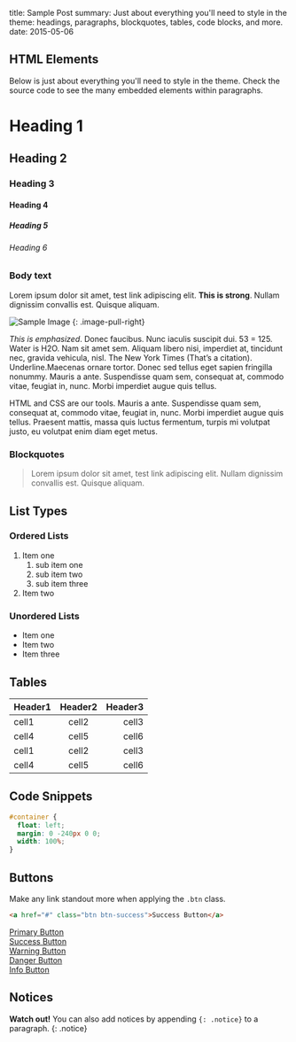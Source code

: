 title: Sample Post
summary: Just about everything you'll need to style in the theme:
    headings, paragraphs, blockquotes, tables, code blocks, and more.
date: 2015-05-06

## HTML Elements

Below is just about everything you'll need to style in the theme.
Check the source code to see the many embedded elements within
paragraphs.

# Heading 1

## Heading 2

### Heading 3

#### Heading 4

##### Heading 5

###### Heading 6

### Body text

Lorem ipsum dolor sit amet, test link adipiscing elit. **This is
strong**. Nullam dignissim convallis est. Quisque aliquam.

![Sample Image]({attach}240x195.jpg)
{: .image-pull-right}

*This is emphasized*. Donec faucibus. Nunc iaculis suscipit dui.
53 = 125. Water is H2O. Nam sit amet sem. Aliquam libero nisi,
imperdiet at, tincidunt nec, gravida vehicula, nisl. The New York
Times (That’s a citation). Underline.Maecenas ornare tortor. Donec sed
tellus eget sapien fringilla nonummy. Mauris a ante. Suspendisse quam
sem, consequat at, commodo vitae, feugiat in, nunc. Morbi imperdiet
augue quis tellus.

HTML and CSS are our tools. Mauris a ante. Suspendisse quam sem,
consequat at, commodo vitae, feugiat in, nunc. Morbi imperdiet augue
quis tellus. Praesent mattis, massa quis luctus fermentum, turpis mi
volutpat justo, eu volutpat enim diam eget metus.

### Blockquotes

> Lorem ipsum dolor sit amet, test link adipiscing elit. Nullam
> dignissim convallis est. Quisque aliquam.

## List Types

### Ordered Lists

1. Item one
   1. sub item one
   2. sub item two
   3. sub item three
2. Item two

### Unordered Lists

* Item one
* Item two
* Item three

## Tables

| Header1 | Header2 | Header3 |
|:--------|:-------:|--------:|
| cell1   | cell2   | cell3   |
| cell4   | cell5   | cell6   |
| cell1   | cell2   | cell3   |
| cell4   | cell5   | cell6   |

## Code Snippets

```css
#container {
  float: left;
  margin: 0 -240px 0 0;
  width: 100%;
}
```

## Buttons

Make any link standout more when applying the `.btn` class.

```html
<a href="#" class="btn btn-success">Success Button</a>
```

<div markdown="0"><a href="#" class="btn">Primary Button</a></div>
<div markdown="0"><a href="#" class="btn btn-success">Success Button</a></div>
<div markdown="0"><a href="#" class="btn btn-warning">Warning Button</a></div>
<div markdown="0"><a href="#" class="btn btn-danger">Danger Button</a></div>
<div markdown="0"><a href="#" class="btn btn-info">Info Button</a></div>

## Notices

**Watch out!** You can also add notices by appending `{: .notice}` to a paragraph.
{: .notice}
